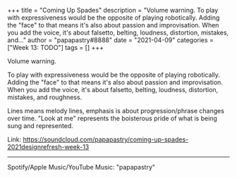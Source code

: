 +++
title = "Coming Up Spades"
description = "Volume warning.  To play with expressiveness would be the opposite of playing robotically. Adding the \"face\" to that means it's also about passion and improvisation. When you add the voice, it's about falsetto, belting, loudness, distortion, mistakes, and..."
author = "papapastry#8888"
date = "2021-04-09"
categories = ["Week 13: TODO"]
tags = []
+++

Volume warning.

To play with expressiveness would be the opposite of playing robotically. Adding the "face" to that means it's also about passion and improvisation. When you add the voice, it's about falsetto, belting, loudness, distortion, mistakes, and roughness.

Lines means melody lines, emphasis is about progression/phrase changes over time. "Look at me" represents the boisterous pride of what is being sung and represented.

Link: https://soundcloud.com/papapastry/coming-up-spades-2021designrefresh-week-13

----

Spotify/Apple Music/YouTube Music: "papapastry"
